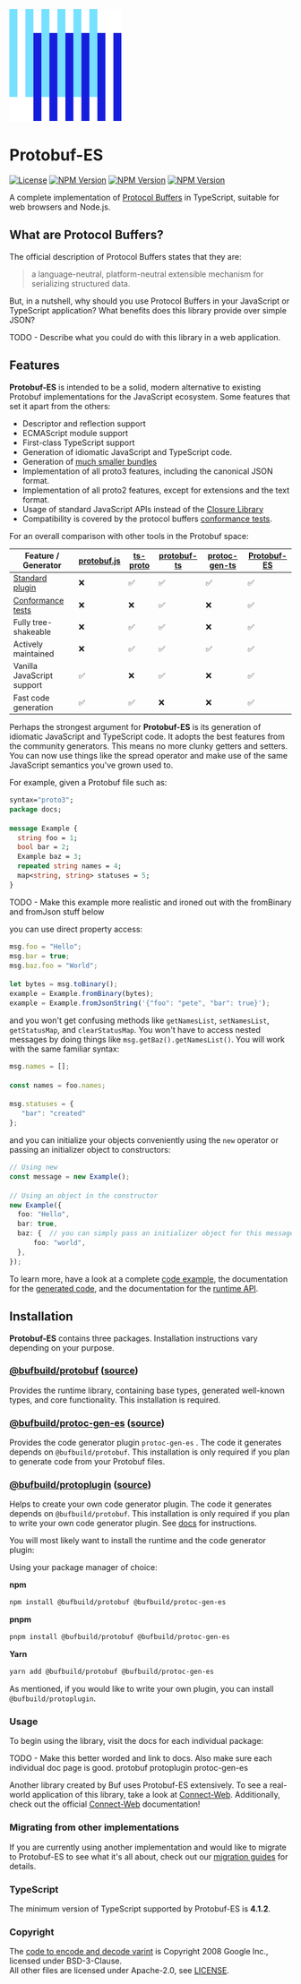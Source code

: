 ![The Buf logo](./.github/buf-logo.svg)

# Protobuf-ES

[![License](https://img.shields.io/github/license/bufbuild/protobuf-es?color=blue)](./LICENSE) [![NPM Version](https://img.shields.io/npm/v/@bufbuild/protobuf/latest?color=green&label=%40bufbuild%2Fprotobuf)](https://www.npmjs.com/package/@bufbuild/protobuf) [![NPM Version](https://img.shields.io/npm/v/@bufbuild/protoplugin/latest?color=green&label=%40bufbuild%2Fprotoplugin)](https://www.npmjs.com/package/@bufbuild/protoplugin) [![NPM Version](https://img.shields.io/npm/v/@bufbuild/protoc-gen-es/latest?color=green&label=%40bufbuild%2Fprotoc-gen-es)](https://www.npmjs.com/package/@bufbuild/protoc-gen-es) 

A complete implementation of [Protocol Buffers](https://developers.google.com/protocol-buffers) in TypeScript,
suitable for web browsers and Node.js.

## What are Protocol Buffers?
The official description of Protocol Buffers states that they are: 

> a language-neutral, platform-neutral extensible mechanism for serializing structured data.

But, in a nutshell, why should you use Protocol Buffers in your JavaScript or TypeScript application?  What benefits does this library provide over simple JSON?

TODO - Describe what you could do with this library in a web application.


## Features

**Protobuf-ES** is intended to be a solid, modern alternative to existing Protobuf implementations for the JavaScript ecosystem.  Some features that set it apart from the others:

- Descriptor and reflection support
- ECMAScript module support
- First-class TypeScript support
- Generation of idiomatic JavaScript and TypeScript code.
- Generation of [much smaller bundles](packages/protobuf-bench)
- Implementation of all proto3 features, including the canonical JSON format.
- Implementation of all proto2 features, except for extensions and the text format.  
- Usage of standard JavaScript APIs instead of the [Closure Library](http://googlecode.blogspot.com/2009/11/introducing-closure-tools.html)
- Compatibility is covered by the protocol buffers [conformance tests](packages/protobuf-conformance).

For an overall comparison with other tools in the Protobuf space:

| Feature / Generator                                                                                                                       | [protobuf.js](https://github.com/protobufjs/protobuf.js) | [ts-proto](https://github.com/stephenh/ts-proto) | [protobuf-ts](https://github.com/timostamm/protobuf-ts) | [protoc-gen-ts](https://github.com/thesayyn/protoc-gen-ts) | [Protobuf-ES](https://github.com/bufbuild/protobuf-es) |
|-------------------------------------------------------------------------------------------------------------------------------------------|----------------------------------------------------------|--------------------------------------------------|---------------------------------------------------------|------------------------------------------------------------|------------------------------------------------------------|
| [Standard plugin](https://docs.buf.build/reference/images#plugins)                                                                        | ❌                                                       | ✅                                           | ✅                                                      | ✅                                                      | ✅                                                         |
| [Conformance tests](https://github.com/protocolbuffers/protobuf/tree/main/conformance#protocol-buffers---googles-data-interchange-format) | ❌                                                       | ❌                                               | ✅                                                      | ❌                                                         |                                                     ✅ |
| Fully tree-shakeable                                                                                                                      | ❌                                                       | ✅                                               | ✅                                                      | ❌                                                         |                                                     ✅ |
| Actively maintained                                                                                                                                | ❌                                                       | ✅                                               | ✅                                                      | ✅                                                         |                                              ✅ |
| Vanilla JavaScript support                                                                                                                | ✅                                                       | ❌                                               | ✅                                                      | ❌                                                         |                                                     ✅ |
| Fast code generation                                                                                                                      | ✅                                                       | ✅                                               | ❌                                                      | ❌                                                         |                                                     ✅ |

Perhaps the strongest argument for **Protobuf-ES** is its generation of idiomatic JavaScript and TypeScript code.  It adopts the best features from the community generators. This means no more clunky getters and setters. You can now use things like the spread operator and make use of the same JavaScript semantics you've grown used to.

For example, given a Protobuf file such as:

```protobuf
syntax="proto3";
package docs;

message Example {
  string foo = 1;
  bool bar = 2;
  Example baz = 3;
  repeated string names = 4;
  map<string, string> statuses = 5;
}
```

TODO - Make this example more realistic  and ironed out with the fromBinary and fromJson stuff below

you can use direct property access:

```typescript
msg.foo = "Hello";
msg.bar = true;
msg.baz.foo = "World";

let bytes = msg.toBinary();
example = Example.fromBinary(bytes);
example = Example.fromJsonString('{"foo": "pete", "bar": true}');
```

and you won't get confusing methods like `getNamesList`, `setNamesList`, `getStatusMap`, and `clearStatusMap`.  You won't have to access nested messages by doing things like `msg.getBaz().getNamesList()`.  You will work with the same familiar syntax:

```typescript
msg.names = [];

const names = foo.names;

msg.statuses = {
   "bar": "created"
};
```

and you can initialize your objects conveniently using the `new` operator or passing an initializer object to constructors:

```typescript
// Using new
const message = new Example();

// Using an object in the constructor
new Example({
  foo: "Hello",
  bar: true,
  baz: {  // you can simply pass an initializer object for this message field
      foo: "world",
  },
});
```

To learn more, have a look at a complete [code example](https://github.com/bufbuild/protobuf-es/tree/main/packages/protobuf-example), 
the documentation for the [generated code](https://github.com/bufbuild/protobuf-es/blob/main/docs/generated_code.md), 
and the documentation for the [runtime API](https://github.com/bufbuild/protobuf-es/blob/main/docs/runtime_api.md).

## Installation

**Protobuf-ES** contains three packages.  Installation instructions vary depending on your purpose.

### [@bufbuild/protobuf](https://www.npmjs.com/package/@bufbuild/protobuf) ([source](packages/protobuf))

Provides the runtime library, containing base types, generated well-known types, and core functionality.  This installation is required.

### [@bufbuild/protoc-gen-es](https://www.npmjs.com/package/@bufbuild/protoc-gen-es) ([source](packages/protoc-gen-es))

Provides the code generator plugin `protoc-gen-es` .  The code it generates depends on `@bufbuild/protobuf`.  This installation is only required if you plan to generate code from your Protobuf files.
  
### [@bufbuild/protoplugin](https://www.npmjs.com/package/@bufbuild/protoplugin) ([source](packages/protoplugin))

Helps to create your own code generator plugin.  The code it generates depends on `@bufbuild/protobuf`.  This installation is only required if you plan to write your own code generator plugin.  See [docs](packages/protoplugin) for instructions.

You will most likely want to install the runtime and the code generator plugin:

Using your package manager of choice:
  
**npm**
```bash
npm install @bufbuild/protobuf @bufbuild/protoc-gen-es
```

**pnpm**
```bash
pnpm install @bufbuild/protobuf @bufbuild/protoc-gen-es
```

**Yarn**
```bash
yarn add @bufbuild/protobuf @bufbuild/protoc-gen-es
```

As mentioned, if you would like to write your own plugin, you can install `@bufbuild/protoplugin`.


### Usage

To begin using the library, visit the docs for each individual package:

TODO - Make this better worded and link to docs.  Also make sure each individual doc page is good.
protobuf
protoplugin
protoc-gen-es

Another library created by Buf uses Protobuf-ES extensively.  To see a real-world application of this library, take a look at [Connect-Web](https://github.com/bufbuild/connect-web).  Additionally, check out the official [Connect-Web](https://connect.build/docs/web/getting-started) documentation!


### Migrating from other implementations

If you are currently using another implementation and would like to migrate to Protobuf-ES to see what it's all about, check out our [migration guides](docs/migrating.md) for details.


### TypeScript

The minimum version of TypeScript supported by Protobuf-ES is **4.1.2**.


### Copyright

The [code to encode and decode varint](packages/protobuf/src/google/varint.ts) is Copyright 2008 Google Inc., licensed 
under BSD-3-Clause.  
All other files are licensed under Apache-2.0, see [LICENSE](LICENSE).

